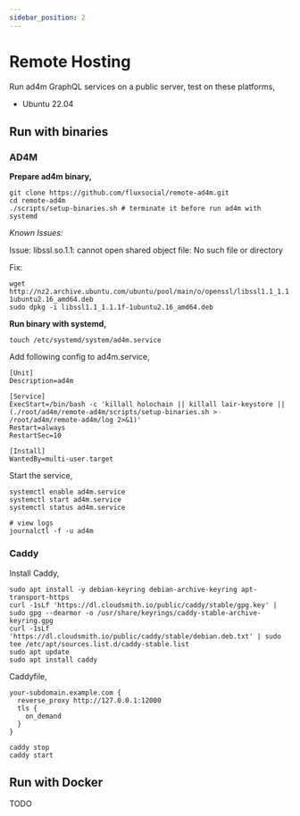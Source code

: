 ```yaml
---
sidebar_position: 2
---
```


# Remote Hosting

Run ad4m GraphQL services on a public server, test on these platforms, 
* Ubuntu 22.04

## Run with binaries

### AD4M

**Prepare ad4m binary,**

```shell
git clone https://github.com/fluxsocial/remote-ad4m.git
cd remote-ad4m
./scripts/setup-binaries.sh # terminate it before run ad4m with systemd
```

_Known Issues:_

Issue: libssl.so.1.1: cannot open shared object file: No such file or directory

Fix:

```shell
wget http://nz2.archive.ubuntu.com/ubuntu/pool/main/o/openssl/libssl1.1_1.1.1f-1ubuntu2.16_amd64.deb
sudo dpkg -i libssl1.1_1.1.1f-1ubuntu2.16_amd64.deb
```

**Run binary with systemd,**

```shell
touch /etc/systemd/system/ad4m.service
```

Add following config to ad4m.service,
```
[Unit]
Description=ad4m

[Service]
ExecStart=/bin/bash -c 'killall holochain || killall lair-keystore || (./root/ad4m/remote-ad4m/scripts/setup-binaries.sh > /root/ad4m/remote-ad4m/log 2>&1)'
Restart=always
RestartSec=10

[Install]
WantedBy=multi-user.target
```

Start the service,

```shell
systemctl enable ad4m.service
systemctl start ad4m.service
systemctl status ad4m.service

# view logs
journalctl -f -u ad4m
```

### Caddy

Install Caddy,

```shell
sudo apt install -y debian-keyring debian-archive-keyring apt-transport-https
curl -1sLf 'https://dl.cloudsmith.io/public/caddy/stable/gpg.key' | sudo gpg --dearmor -o /usr/share/keyrings/caddy-stable-archive-keyring.gpg
curl -1sLf 'https://dl.cloudsmith.io/public/caddy/stable/debian.deb.txt' | sudo tee /etc/apt/sources.list.d/caddy-stable.list
sudo apt update
sudo apt install caddy
```

Caddyfile,

```
your-subdomain.example.com {
  reverse_proxy http://127.0.0.1:12000
  tls {
    on_demand
  }
}
```

```shell
caddy stop
caddy start
```

## Run with Docker

TODO

